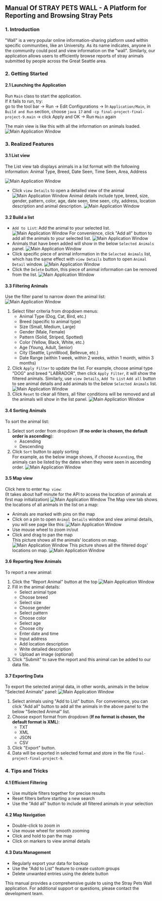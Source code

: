 
## Manual Of STRAY PETS WALL - A Platform for Reporting and Browsing Stray Pets

### 1. Introduction
"Wall" is a very popular online information-sharing platform used within specific communities, like an University. As its name indicates, anyone in the community could post and view information on the "wall".
Similarly, our application allows users to efficiently browse reports of stray animals submitted by people across the Great Seattle area.

### 2. Getting Started

#### 2.1 Launching the Application
Run `Main` class to start the application. 
<br>If it fails to run, try:
<br>go to the tool bar -> Run -> Edit Configurations -> In `Application/Main`, in `Build and Run` section, choose `java 17` and `-cp final-project-final-project-9.main` -> click Apply and OK -> Run `Main` again

The main view is like this with all the information on animals loaded.
![Main Application Window](screen_shot/run_main.png)
### 3. Realized Features
#### 3.1 List view
The List view tab displays animals in a list format with the following information: Animal Type, Breed, Date Seen, Time Seen, Area, Address

![Main Application Window](screen_shot/animal_list.png)
- Click `view Details` to open a detailed view of the animal
![Main Application Window](screen_shot/animal_list_1.png)
Animal details include type, breed, size, gender, pattern, color, age, date seen, time seen, city, address, location description and animal description.
![Main Application Window](screen_shot/detail.jpg)

  
#### 3.2 Build a list 
- `Add to List`: Add the animal to your selected list.
  ![Main Application Window](screen_shot/animal_list_2.png)
  For convenience, click "Add all" button to add all the animals to your selected list.
  ![Main Application Window](screen_shot/add_all.png)
- Animals that have been added will show in the below `Selected Animals` panel.
  ![Main Application Window](screen_shot/selected_animals.png)
- Click specific piece of animal information in the `Selected Animals` list, which has the same effect with `view Details` button to open `Animal Detail` window.
  ![Main Application Window](screen_shot/detail1.png)
- Click the `Delete` button, this piece of animal information can be removed from the list.
  ![Main Application Window](screen_shot/delete.png)

#### 3.3 Filtering Animals
Use the filter panel to narrow down the animal list:
![Main Application Window](screen_shot/filter_panel.png)
1. Select filter criteria from dropdown menus:
    - Animal Type (Dog, Cat, Bird, etc.)
    - Breed (specific to animal type)
    - Size (Small, Medium, Large)
    - Gender (Male, Female)
    - Pattern (Solid, Striped, Spotted)
    - Color (Yellow, Black, White, etc.)
    - Age (Young, Adult, Senior)
    - City (Seattle, LynnWood, Bellevue, etc.)
    - Date Range (within 1 week, within 2 weeks, within 1 month, within 3 months)
2. Click `Apply Filter` to update the list. For example, choose animal type "DOG" and breed "LABRADOR", then click `Apply Filter`, it will show the filtered animals.
Similarly, use `view Details`, `Add To List` `Add all` button to see animal details and add animals to the below `Selected Animals` list.
![Main Application Window](screen_shot/filter_display.png)
3. Click `Reset` to clear all filters, all filter conditions will be removed and all the animals will show in the list panel.
![Main Application Window](screen_shot/reset.png)

#### 3.4 Sorting Animals
To sort the animal list:
1. Select sort order from dropdown (**If no order is chosen, the default order is ascending**):
    - Ascending
    - Descending
2. Click `Sort` button to apply sorting  
For example, as the below image shows, if choose `Ascending`, the animals can be listed by the dates when they were seen in ascending order.
![Main Application Window](screen_shot/sort_by_date.png)


#### 3.5 Map view
Click here to enter `Map view`:<br>(It takes about half minute for the API to access the location of animals at first map initialization)
![Main Application Window](screen_shot/open_map.png)
The Map view tab shows the locations of all animals in the list on a map:
- Animals are marked with pins on the map
- Click on a pin to open `Animal Details` window and view animal details, you will see page like this:
![Main Application Window](screen_shot/detail_map.png)
- Use mouse wheel to zoom in/out
- Click and drag to pan the map  
This picture shows all the animals' locations on map.
  ![Main Application Window](screen_shot/map_all.jpg)
This picture shows all the filtered dogs' locations on map.
  ![Main Application Window](screen_shot/map_dog.jpg)

#### 3.6 Reporting New Animals
To report a new animal:
1. Click the "Report Animal" button at the top
   ![Main Application Window](screen_shot/report.png)
2. Fill in the animal details:
    - Select animal type
    - Choose breed
    - Select size
    - Choose gender
    - Select pattern
    - Choose color
    - Select age
    - Choose city
    - Enter date and time
    - Input address
    - Add location description
    - Write detailed description
    - Upload an image (optional)
3. Click "Submit" to save the report and this animal can be added to our data file.

#### 3.7 Exporting Data
To export the selected animal data, in other words, animals in the below "Selected Animals" panel:
![Main Application Window](screen_shot/export.png)
1. Select animals using "Add to List" button. For convenience, you can click "Add all" button to add all the animals in the above panel to the below "Selected Animal" list.
2. Choose export format from dropdown (**If no format is chosen, the default format is XML**):
    - TXT
    - XML
    - JSON
    - CSV
3. Click "Export" button.
4. Data will be exported in selected format and store in the file `final-project-final-project-9`.

### 4. Tips and Tricks

#### 4.1 Efficient Filtering
- Use multiple filters together for precise results
- Reset filters before starting a new search
- Use the "Add all" button to include all filtered animals in your selection

#### 4.2 Map Navigation
- Double-click to zoom in
- Use mouse wheel for smooth zooming
- Click and hold to pan the map
- Click on markers to view animal details

#### 4.3 Data Management
- Regularly export your data for backup
- Use the "Add to List" feature to create custom groups
- Delete unwanted entries using the delete button



This manual provides a comprehensive guide to using the Stray Pets Wall application. For additional support or questions, please contact the development team.
